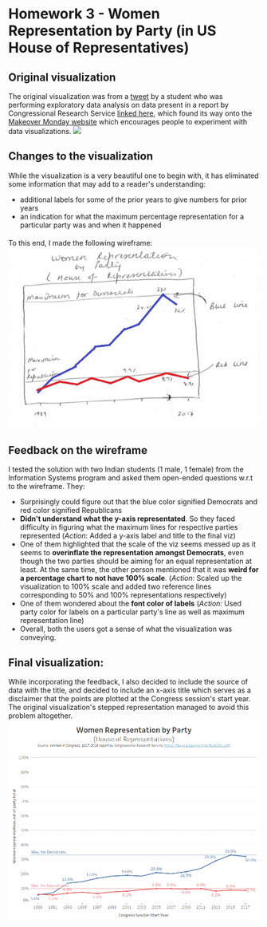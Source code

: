# Homework 3 - Women Representation by Party (in US House of Representatives)
## Original visualization
The original visualization was from a [tweet](https://twitter.com/Spelk24/status/1049054474411675658) by a student who was performing exploratory data analysis on data present in a report by Congressional Research Service [linked here](https://fas.org/sgp/crs/misc/RL30261.pdf), which found its way onto the [Makeover Monday website](http://www.makeovermonday.co.uk/data/data-sets-2018/) which encourages people to experiment with data visualizations.
![](https://pbs.twimg.com/media/Do79etiUcAA9IgS.jpg)


## Changes to the visualization
While the visualization is a very beautiful one to begin with, it has eliminated some information that may add to a reader's understanding:
* additional labels for some of the prior years to give numbers for prior years
* an indication for what the maximum percentage representation for a particular party was and when it happened
####
To this end, I made the following wireframe:
![](https://raw.githubusercontent.com/sancsaini/StoryTellingWithData/master/Wireframe.JPG)

## Feedback on the wireframe
I tested the solution with two Indian students (1 male, 1 female) from the Information Systems program and asked them open-ended questions w.r.t to the wireframe. They:
* Surprisingly could figure out that the blue color signified Democrats and red color signified Republicans
* __Didn't understand what the y-axis representated__. So they faced difficulty in figuring what the maximum lines for respective parties represented (*Action*: Added a y-axis label and title to the final viz)
* One of them highlighted that the scale of the viz seems messed up as it seems to __overinflate the representation amongst Democrats__, even though the two parties should be aiming for an equal representation at least. At the same time, the other person mentioned that it was __weird for a percentage chart to not have 100% scale__. (*Action:* Scaled up the visualization to 100% scale and added two reference lines corresponding to 50% and 100% representations respectively)
* One of them wondered about the __font color of labels__ (*Action:* Used party color for labels on a particular party's line as well as maximum representation line)
* Overall, both the users got a sense of what the visualization was conveying.

## Final visualization:
While incorporating the feedback, I also decided to include the source of data with the title, and decided to include an x-axis title which serves as a disclaimer that the points are plotted at the Congress session's start year. The original visualization's stepped representation managed to avoid this problem altogether.
![](https://raw.githubusercontent.com/sancsaini/StoryTellingWithData/master/Final%20viz%20-%20Women%20Representation%20by%20Party.png)
